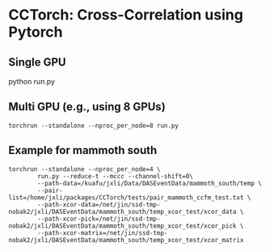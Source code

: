 # CCTorch: Cross-Correlation using Pytorch

## Single GPU
python run.py

## Multi GPU (e.g., using 8 GPUs)
```
torchrun --standalone --nproc_per_node=8 run.py
```

## Example for mammoth south
```
torchrun --standalone --nproc_per_node=4 \
        run.py --reduce-t --mccc --channel-shift=0\
        --path-data=/kuafu/jxli/Data/DASEventData/mammoth_south/temp \
        --pair-list=/home/jxli/packages/CCTorch/tests/pair_mammoth_ccfm_test.txt \
        --path-xcor-data=/net/jin/ssd-tmp-nobak2/jxli/DASEventData/mammoth_south/temp_xcor_test/xcor_data \
        --path-xcor-pick=/net/jin/ssd-tmp-nobak2/jxli/DASEventData/mammoth_south/temp_xcor_test/xcor_pick \
        --path-xcor-matrix=/net/jin/ssd-tmp-nobak2/jxli/DASEventData/mammoth_south/temp_xcor_test/xcor_matrix
```